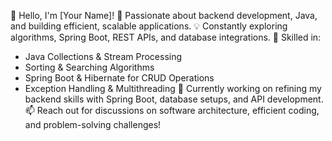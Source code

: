 👋 Hello, I'm [Your Name]!
🚀 Passionate about backend development, Java, and building efficient, scalable applications.
💡 Constantly exploring algorithms, Spring Boot, REST APIs, and database integrations.
🔎 Skilled in:
- Java Collections & Stream Processing
- Sorting & Searching Algorithms
- Spring Boot & Hibernate for CRUD Operations
- Exception Handling & Multithreading
🎯 Currently working on refining my backend skills with Spring Boot, database setups, and API development.
📫 Reach out for discussions on software architecture, efficient coding, and problem-solving challenges!

